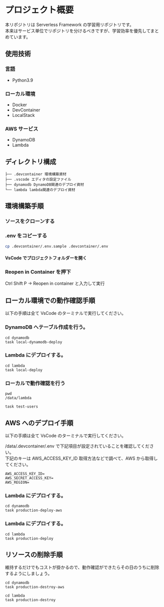 # プロジェクト概要

本リポジトリは Serverless Framework の学習用リポジトリです。  
本来はサービス単位でリポジトリを分けるべきですが、学習効率を優先してまとめています。

## 使用技術

### 言語

- Python3.9

### ローカル環境

- Docker
- DevContainer
- LocalStack

### AWS サービス

- DynamoDB
- Lambda

## ディレクトリ構成

```project root
├── .devcontainer 環境構築資材
├── .vscode エディタの設定ファイル
├── dynamodb DynamoDB関連のデプロイ資材
└── lambda lambda関連のデプロイ資材
```

## 環境構築手順

### ソースをクローンする

### .env をコピーする

```bash
cp .devcontainer/.env.sample .devcontainer/.env
```

#### VsCode でプロジェクトフォルダーを開く

### Reopen in Container を押下

Ctrl Shift P → Reopen in container と入力して実行

## ローカル環境での動作確認手順

以下の手順は全て VsCode のターミナルで実行してください。

### DynamoDB へテーブル作成を行う。

```
cd dynamodb
task local-dynamodb-deploy
```

### Lambda にデプロイする。

```
cd lambda
task local-deploy
```

### ローカルで動作確認を行う

```
pwd
/data/lambda

task test-users
```

## AWS へのデプロイ手順

以下の手順は全て VsCode のターミナルで実行してください。

/data/.devcontainer/.env で下記項目が設定されていることを確認してください。  
下記のキーは AWS_ACCESS_KEY_ID 取得方法などで調べて、AWS から取得してください。

```
AWS_ACCESS_KEY_ID=
AWS_SECRET_ACCESS_KEY=
AWS_REGION=
```

### Lambda にデプロイする。

```
cd dynamodb
task production-deploy-aws
```

### Lambda にデプロイする。

```
cd lambda
task production-deploy
```

## リソースの削除手順

維持するだけでもコストが掛かるので、動作確認ができたらその日のうちに削除するようにしましょう。

```
cd dynamodb
task production-destroy-aws

cd lambda
task production-destroy
```
